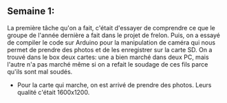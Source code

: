 ## Semaine 1:
   La première tâche qu'on a fait, c'était d'essayer de comprendre ce que le groupe de l'année dernière a fait dans le projet de frelon. 
   Puis, on a essayé de compiler le code sur Arduino pour la manipulation de caméra qui nous permet de prendre des photos et de les enregistrer sur la carte SD. 
   On a trouvé dans le box deux cartes: une a bien marché dans deux PC, mais l'autre n'a pas marché même si on a refait le soudage de ces fils parce qu'ils sont mal soudés.
  - Pour la carte qui marche, on est arrivé de prendre des photos. Leurs qualité c'était 1600x1200.


